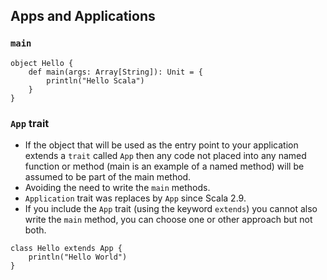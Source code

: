 ## Apps and Applications
### `main`
```
object Hello {
	def main(args: Array[String]): Unit = {
		println("Hello Scala")
	}
}
```

### `App` trait
*	If the object that will be used as the entry point to your application extends a `trait` called `App` then any code not placed into any named function or method (main is an example of a named method) will be assumed to be part of the main method. 
*	Avoiding the need to write the `main` methods.
*	`Application` trait was replaces by `App` since Scala 2.9.
*	If you include the `App` trait (using the keyword `extends`) you cannot also write the `main` method, you can choose one or other approach but not both.

```
class Hello extends App {
	println("Hello World")
}
```
